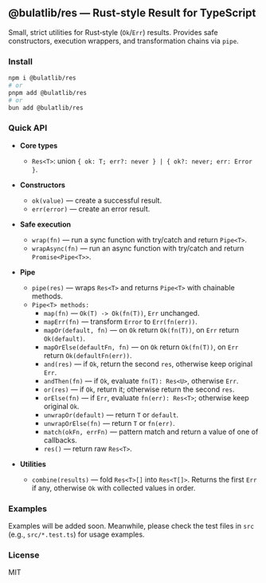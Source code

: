 ## @bulatlib/res — Rust‑style Result for TypeScript

Small, strict utilities for Rust‑style (`Ok`/`Err`) results. Provides safe constructors, execution wrappers, and transformation chains via `pipe`.

### Install

```bash
npm i @bulatlib/res
# or
pnpm add @bulatlib/res
# or
bun add @bulatlib/res
```

### Quick API

- **Core types**
  - `Res<T>`: union `{ ok: T; err?: never } | { ok?: never; err: Error }`.

- **Constructors**
  - `ok(value)` — create a successful result.
  - `err(error)` — create an error result.

- **Safe execution**
  - `wrap(fn)` — run a sync function with try/catch and return `Pipe<T>`.
  - `wrapAsync(fn)` — run an async function with try/catch and return `Promise<Pipe<T>>`.

- **Pipe**
  - `pipe(res)` — wraps `Res<T>` and returns `Pipe<T>` with chainable methods.
  - `Pipe<T> methods:`
    - `map(fn)` — `Ok(T) -> Ok(fn(T))`, `Err` unchanged.
    - `mapErr(fn)` — transform `Error` to `Err(fn(err))`.
    - `mapOr(default, fn)` — on `Ok` return `Ok(fn(T))`, on `Err` return `Ok(default)`.
    - `mapOrElse(defaultFn, fn)` — on `Ok` return `Ok(fn(T))`, on `Err` return `Ok(defaultFn(err))`.
    - `and(res)` — if `Ok`, return the second `res`, otherwise keep original `Err`.
    - `andThen(fn)` — if `Ok`, evaluate `fn(T): Res<U>`, otherwise `Err`.
    - `or(res)` — if `Ok`, return it; otherwise return the second `res`.
    - `orElse(fn)` — if `Err`, evaluate `fn(err): Res<T>`; otherwise keep original `Ok`.
    - `unwrapOr(default)` — return `T` or `default`.
    - `unwrapOrElse(fn)` — return `T` or `fn(err)`.
    - `match(okFn, errFn)` — pattern match and return a value of one of callbacks.
    - `res()` — return raw `Res<T>`.

- **Utilities**
  - `combine(results)` — fold `Res<T>[]` into `Res<T[]>`. Returns the first `Err` if any, otherwise `Ok` with collected values in order.

### Examples

Examples will be added soon. Meanwhile, please check the test files in `src` (e.g., `src/*.test.ts`) for usage examples.

### License

MIT
